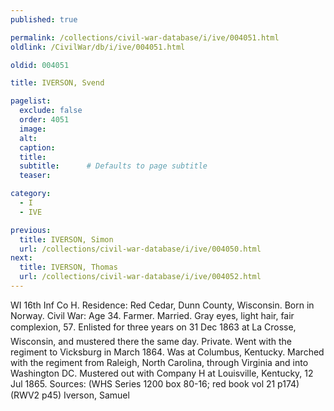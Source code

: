 ```yaml
---
published: true

permalink: /collections/civil-war-database/i/ive/004051.html
oldlink: /CivilWar/db/i/ive/004051.html

oldid: 004051

title: IVERSON, Svend

pagelist:
  exclude: false
  order: 4051
  image: 
  alt:
  caption:
  title:
  subtitle:      # Defaults to page subtitle
  teaser:

category: 
  - I 
  - IVE

previous:
  title: IVERSON, Simon
  url: /collections/civil-war-database/i/ive/004050.html  
next:
  title: IVERSON, Thomas
  url: /collections/civil-war-database/i/ive/004052.html   
---
```

WI 16th Inf Co H. Residence: Red Cedar, Dunn County, Wisconsin. Born in Norway. Civil War: Age 34. Farmer. Married. Gray eyes, light hair, fair complexion, 5&#146;7&#148;. Enlisted for three years on 31 Dec 1863 at La Crosse, Wisconsin, and mustered there the same day. Private. Went with the regiment to Vicksburg in March 1864. Was at Columbus, Kentucky. Marched with the regiment from Raleigh, North Carolina, through Virginia and into Washington DC. Mustered out with Company H at Louisville, Kentucky, 12 Jul 1865. Sources: (WHS Series 1200 box 80-16; red book vol 21 p174) (RWV2 p45) &#147;Iverson, Samuel&#148;
